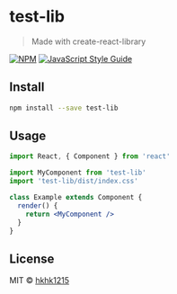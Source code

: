 # test-lib

> Made with create-react-library

[![NPM](https://img.shields.io/npm/v/test-lib.svg)](https://www.npmjs.com/package/test-lib) [![JavaScript Style Guide](https://img.shields.io/badge/code_style-standard-brightgreen.svg)](https://standardjs.com)

## Install

```bash
npm install --save test-lib
```

## Usage

```jsx
import React, { Component } from 'react'

import MyComponent from 'test-lib'
import 'test-lib/dist/index.css'

class Example extends Component {
  render() {
    return <MyComponent />
  }
}
```

## License

MIT © [hkhk1215](https://github.com/hkhk1215)
